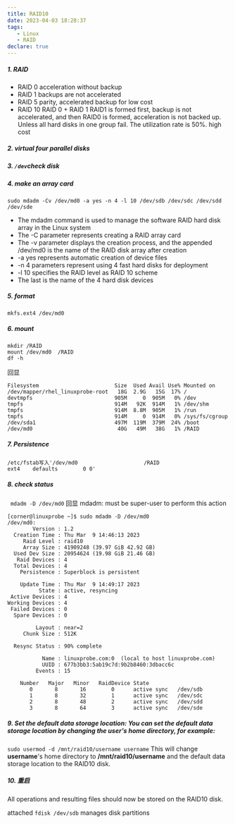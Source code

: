 ```yaml
---
title: RAID10
date: 2023-04-03 18:28:37
tags:
   - Linux
   - RAID
declare: true
---
```

##### 1. RAID
- RAID 0 acceleration without backup
- RAID 1 backups are not accelerated
- RAID 5 parity, accelerated backup for low cost
- RAID 10 RAID 0 + RAID 1 RAID1 is formed first, backup is not accelerated, and then RAID0 is formed, acceleration is not backed up. Unless all hard disks in one group fail. The utilization rate is 50%. high cost
<!--more-->
##### 2. virtual four parallel disks

##### 3. `/dev`check disk

##### 4. make an array card

`sudo mdadm -Cv /dev/md0 -a yes -n 4 -l 10 /dev/sdb /dev/sdc /dev/sdd /dev/sde`
- The mdadm command is used to manage the software RAID hard disk array in the Linux system
- The -C parameter represents creating a RAID array card
- The -v parameter displays the creation process, and the appended /dev/md0 is the name of the RAID disk array after creation
- -a yes represents automatic creation of device files
- -n 4 parameters represent using 4 fast hard disks for deployment
- -l 10 specifies the RAID level as RAID 10 scheme
- The last is the name of the 4 hard disk devices

##### 5. format
`mkfs.ext4 /dev/md0`

##### 6. mount
```shell
mkdir /RAID
mount /dev/md0  /RAID
df -h
```

回显
```shell
Filesystem                        Size  Used Avail Use% Mounted on
/dev/mapper/rhel_linuxprobe-root   18G  2.9G   15G  17% /
devtmpfs                          905M     0  905M   0% /dev
tmpfs                             914M   92K  914M   1% /dev/shm
tmpfs                             914M  8.8M  905M   1% /run
tmpfs                             914M     0  914M   0% /sys/fs/cgroup
/dev/sda1                         497M  119M  379M  24% /boot
/dev/md0                           40G   49M   38G   1% /RAID
```

##### 7. Persistence
`/etc/fstab写入'/dev/md0                     /RAID                       ext4    defaults        0 0'`

##### 8. check status
` mdadm -D /dev/md0`
回显
mdadm: must be super-user to perform this action
```shell
[corner@linuxprobe ~]$ sudo mdadm -D /dev/md0
/dev/md0:
        Version : 1.2
  Creation Time : Thu Mar  9 14:46:13 2023
     Raid Level : raid10
     Array Size : 41909248 (39.97 GiB 42.92 GB)
  Used Dev Size : 20954624 (19.98 GiB 21.46 GB)
   Raid Devices : 4
  Total Devices : 4
    Persistence : Superblock is persistent

    Update Time : Thu Mar  9 14:49:17 2023
          State : active, resyncing
 Active Devices : 4
Working Devices : 4
 Failed Devices : 0
  Spare Devices : 0

         Layout : near=2
     Chunk Size : 512K

  Resync Status : 90% complete

           Name : linuxprobe.com:0  (local to host linuxprobe.com)
           UUID : 677b3bb3:5ab19c7d:9b2b8460:3dbacc6c
         Events : 15

    Number   Major   Minor   RaidDevice State
       0       8       16        0      active sync   /dev/sdb
       1       8       32        1      active sync   /dev/sdc
       2       8       48        2      active sync   /dev/sdd
       3       8       64        3      active sync   /dev/sde

```


##### 9. Set the default data storage location: You can set the default data storage location by changing the user's home directory, for example:
`sudo usermod -d /mnt/raid10/username username`
This will change **username**'s home directory to **/mnt/raid10/username** and the default data storage location to the RAID10 disk.

##### 10. 重启
All operations and resulting files should now be stored on the RAID10 disk.

attached
`fdisk /dev/sdb` manages disk partitions
